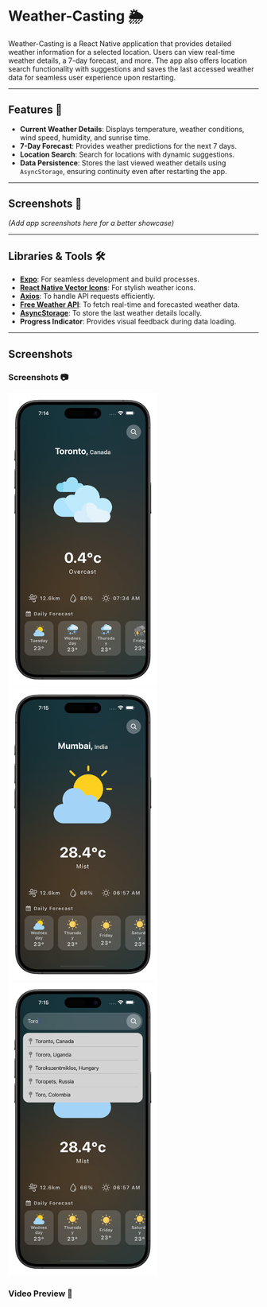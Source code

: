 # Weather-Casting 🌦️

Weather-Casting is a React Native application that provides detailed weather information for a selected location. Users can view real-time weather details, a 7-day forecast, and more. The app also offers location search functionality with suggestions and saves the last accessed weather data for seamless user experience upon restarting.

---

## Features 🚀

- **Current Weather Details**: Displays temperature, weather conditions, wind speed, humidity, and sunrise time.
- **7-Day Forecast**: Provides weather predictions for the next 7 days.
- **Location Search**: Search for locations with dynamic suggestions.
- **Data Persistence**: Stores the last viewed weather details using `AsyncStorage`, ensuring continuity even after restarting the app.

---

## Screenshots 📸
*(Add app screenshots here for a better showcase)*

---

## Libraries & Tools 🛠️

- **[Expo](https://expo.dev/)**: For seamless development and build processes.
- **[React Native Vector Icons](https://github.com/oblador/react-native-vector-icons)**: For stylish weather icons.
- **[Axios](https://axios-http.com/)**: To handle API requests efficiently.
- **[Free Weather API](https://open-meteo.com/)**: To fetch real-time and forecasted weather data.
- **[AsyncStorage](https://react-native-async-storage.github.io/async-storage/)**: To store the last weather details locally.
- **Progress Indicator**: Provides visual feedback during data loading.

---

## Screenshots

### Screenshots 📷

<div align="left">
<img src= "https://github.com/Zimil-Patel/weather-casting/blob/master/snaps/snap1.png" height = 590 width = 300> &nbsp;&nbsp;&nbsp;&nbsp; <img src= "https://github.com/Zimil-Patel/weather-casting/blob/master/snaps/snap2.png" height = 590 width = 300> &nbsp;&nbsp;&nbsp;&nbsp; <img src= "https://github.com/Zimil-Patel/weather-casting/blob/master/snaps/snap3.png" height = 590 width = 300>

</div>

### Video Preview 🎥

